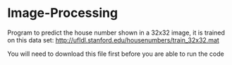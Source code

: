 # Image-Processing
Program to predict the house number shown in a 32x32 image, it is trained on this data set:
http://ufldl.stanford.edu/housenumbers/train_32x32.mat

You will need to download this file first before you are able to run the code

